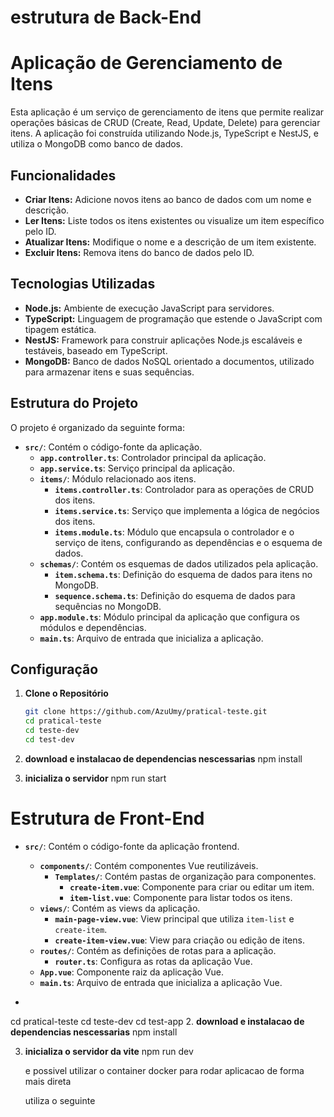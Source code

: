 # estrutura de Back-End

# Aplicação de Gerenciamento de Itens

Esta aplicação é um serviço de gerenciamento de itens que permite realizar operações básicas de CRUD (Create, Read, Update, Delete) para gerenciar itens. A aplicação foi construída utilizando Node.js, TypeScript e NestJS, e utiliza o MongoDB como banco de dados.

## Funcionalidades

- **Criar Itens:** Adicione novos itens ao banco de dados com um nome e descrição.
- **Ler Itens:** Liste todos os itens existentes ou visualize um item específico pelo ID.
- **Atualizar Itens:** Modifique o nome e a descrição de um item existente.
- **Excluir Itens:** Remova itens do banco de dados pelo ID.

## Tecnologias Utilizadas

- **Node.js:** Ambiente de execução JavaScript para servidores.
- **TypeScript:** Linguagem de programação que estende o JavaScript com tipagem estática.
- **NestJS:** Framework para construir aplicações Node.js escaláveis e testáveis, baseado em TypeScript.
- **MongoDB:** Banco de dados NoSQL orientado a documentos, utilizado para armazenar itens e suas sequências.

## Estrutura do Projeto

O projeto é organizado da seguinte forma:

- **`src/`**: Contém o código-fonte da aplicação.
  - **`app.controller.ts`**: Controlador principal da aplicação.
  - **`app.service.ts`**: Serviço principal da aplicação.
  - **`items/`**: Módulo relacionado aos itens.
    - **`items.controller.ts`**: Controlador para as operações de CRUD dos itens.
    - **`items.service.ts`**: Serviço que implementa a lógica de negócios dos itens.
    - **`items.module.ts`**: Módulo que encapsula o controlador e o serviço de itens, configurando as dependências e o esquema de dados.
  - **`schemas/`**: Contém os esquemas de dados utilizados pela aplicação.
    - **`item.schema.ts`**: Definição do esquema de dados para itens no MongoDB.
    - **`sequence.schema.ts`**: Definição do esquema de dados para sequências no MongoDB.
  - **`app.module.ts`**: Módulo principal da aplicação que configura os módulos e dependências.
  - **`main.ts`**: Arquivo de entrada que inicializa a aplicação.

## Configuração

1. **Clone o Repositório**

   ```bash
   git clone https://github.com/AzuUmy/pratical-teste.git
   cd pratical-teste
   cd teste-dev
   cd test-dev
2. **download e instalacao de dependencias nescessarias**
   npm install

3. **inicializa o servidor**
   npm run start

   
# Estrutura de Front-End

- **`src/`**: Contém o código-fonte da aplicação frontend.
  - **`components/`**: Contém componentes Vue reutilizáveis.
    - **`Templates/`**: Contém pastas de organização para componentes.
      - **`create-item.vue`**: Componente para criar ou editar um item.
      - **`item-list.vue`**: Componente para listar todos os itens.
  - **`views/`**: Contém as views da aplicação.
    - **`main-page-view.vue`**: View principal que utiliza `item-list` e `create-item`.
    - **`create-item-view.vue`**: View para criação ou edição de itens.
  - **`routes/`**: Contém as definições de rotas para a aplicação.
    - **`router.ts`**: Configura as rotas da aplicação Vue.
  - **`App.vue`**: Componente raiz da aplicação Vue.
  - **`main.ts`**: Arquivo de entrada que inicializa a aplicação Vue.
 
-   ```bash
   cd pratical-teste
   cd teste-dev
   cd test-app
2. **download e instalacao de dependencias nescessarias**
   npm install

3. **inicializa o servidor da vite**
   npm run dev


   e possivel utilizar o container docker para rodar aplicacao de forma mais direta

   utiliza o seguinte 

   
